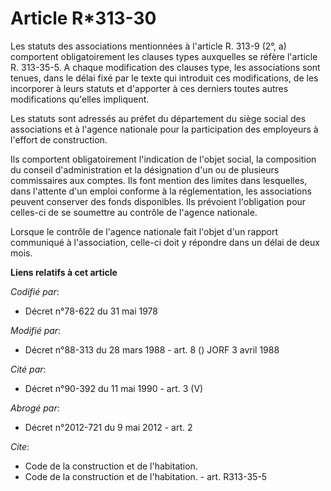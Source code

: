 # Article R*313-30

Les statuts des associations mentionnées à l'article R. 313-9 (2°, a) comportent obligatoirement les clauses types auxquelles
se réfère l'article R. 313-35-5. A chaque modification des clauses type, les associations sont tenues, dans le délai fixé par
le texte qui introduit ces modifications, de les incorporer à leurs statuts et d'apporter à ces derniers toutes autres
modifications qu'elles impliquent.

Les statuts sont adressés au préfet du département du siège social des associations et à l'agence nationale pour la
participation des employeurs à l'effort de construction.

Ils comportent obligatoirement l'indication de l'objet social, la composition du conseil d'administration et la désignation
d'un ou de plusieurs commissaires aux comptes. Ils font mention des limites dans lesquelles, dans l'attente d'un emploi
conforme à la réglementation, les associations peuvent conserver des fonds disponibles. Ils prévoient l'obligation pour
celles-ci de se soumettre au contrôle de l'agence nationale.

Lorsque le contrôle de l'agence nationale fait l'objet d'un rapport communiqué à l'association, celle-ci doit y répondre dans
un délai de deux mois.

**Liens relatifs à cet article**

_Codifié par_:

  - Décret n°78-622 du 31 mai 1978

_Modifié par_:

  - Décret n°88-313 du 28 mars 1988 - art. 8 () JORF 3 avril 1988

_Cité par_:

  - Décret n°90-392 du 11 mai 1990 - art. 3 (V)

_Abrogé par_:

  - Décret n°2012-721 du 9 mai 2012 - art. 2

_Cite_:

  - Code de la construction et de l'habitation.
  - Code de la construction et de l'habitation. - art. R313-35-5
